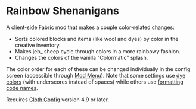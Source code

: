 # Rainbow Shenanigans

A client-side [Fabric](https://fabricmc.net/) mod that makes a couple color-related changes:
- Sorts colored blocks and items (like wool and dyes) by color in the creative inventory.
- Makes jeb_ sheep cycle through colors in a more rainbowy fashion.
- Changes the colors of the vanilla "Colormatic" splash.

The color order for each of these can be changed individually in the config screen (accessible through [Mod Menu](https://www.curseforge.com/minecraft/mc-mods/modmenu)). Note that some settings use [dye colors](https://minecraft.fandom.com/wiki/Dye#Color_values) (with underscores instead of spaces) while others use [formatting code names](https://minecraft.fandom.com/wiki/Formatting_codes#Color_codes).

Requires [Cloth Config](https://www.curseforge.com/minecraft/mc-mods/cloth-config) version 4.9 or later.
